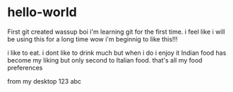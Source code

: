 # hello-world
First git created
wassup boi
i'm learning git for the first time.
i feel like i will be using this for a long time
wow
i'm beginnig to like this!!!

i like to eat.
i dont like to drink much but when i do i enjoy it
Indian food has become my liking but only second to Italian food.
that's all my food preferences

from my desktop
123
abc
